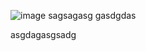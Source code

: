 ![image](https://github.com/user-attachments/assets/5a38cc2b-6815-4452-bbdb-0e81686aaff2) sagsagasg
gasdgdas

asgdagasgsadg
